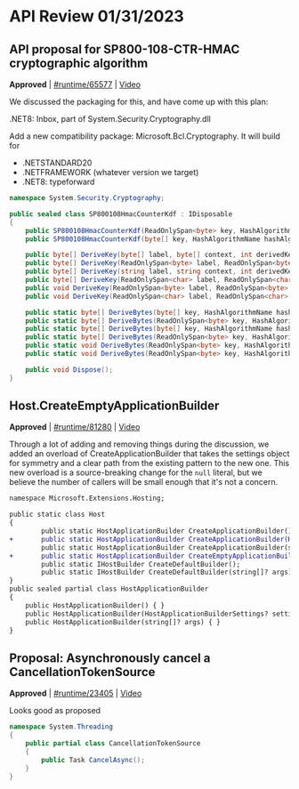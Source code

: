 # API Review 01/31/2023

## API proposal for SP800-108-CTR-HMAC cryptographic algorithm

**Approved** | [#runtime/65577](https://github.com/dotnet/runtime/issues/65577#issuecomment-1410900869) | [Video](https://www.youtube.com/watch?v=dEynVhV0wJU&t=0h0m0s)

We discussed the packaging for this, and have come up with this plan:

.NET8: Inbox, part of System.Security.Cryptography.dll

Add a new compatibility package: Microsoft.Bcl.Cryptography.  It will build for
* .NETSTANDARD20
* .NETFRAMEWORK (whatever version we target)
* .NET8: typeforward

```C#
namespace System.Security.Cryptography;

public sealed class SP800108HmacCounterKdf : IDisposable
{
    public SP800108HmacCounterKdf(ReadOnlySpan<byte> key, HashAlgorithmName hashAlgorithm);
    public SP800108HmacCounterKdf(byte[] key, HashAlgorithmName hashAlgorithm);

    public byte[] DeriveKey(byte[] label, byte[] context, int derivedKeyLengthInBytes);
    public byte[] DeriveKey(ReadOnlySpan<byte> label, ReadOnlySpan<byte> context, int derivedKeyLengthInBytes);
    public byte[] DeriveKey(string label, string context, int derivedKeyLengthInBytes);
    public byte[] DeriveKey(ReadOnlySpan<char> label, ReadOnlySpan<char> context, int derivedKeyLengthInBytes);
    public void DeriveKey(ReadOnlySpan<byte> label, ReadOnlySpan<byte> context, Span<byte> destination);
    public void DeriveKey(ReadOnlySpan<char> label, ReadOnlySpan<char> context, Span<byte> destination);

    public static byte[] DeriveBytes(byte[] key, HashAlgorithmName hashAlgorithm, byte[] label, byte[] context, int derivedKeyLengthInBytes);
    public static byte[] DeriveBytes(ReadOnlySpan<byte> key, HashAlgorithmName hashAlgorithm, ReadOnlySpan<byte> label, ReadOnlySpan<byte> context, int derivedKeyLengthInBytes);
    public static byte[] DeriveBytes(byte[] key, HashAlgorithmName hashAlgorithm, string label, string context, int derivedKeyLengthInBytes);
    public static byte[] DeriveBytes(ReadOnlySpan<byte> key, HashAlgorithmName hashAlgorithm, ReadOnlySpan<char> label, ReadOnlySpan<char> context, int derivedKeyLengthInBytes);
    public static void DeriveBytes(ReadOnlySpan<byte> key, HashAlgorithmName hashAlgorithm, ReadOnlySpan<byte> label, ReadOnlySpan<byte> context, Span<byte> destination);
    public static void DeriveBytes(ReadOnlySpan<byte> key, HashAlgorithmName hashAlgorithm, ReadOnlySpan<char> label, ReadOnlySpan<char> context, Span<byte> destination);

    public void Dispose();
}
```
## Host.CreateEmptyApplicationBuilder

**Approved** | [#runtime/81280](https://github.com/dotnet/runtime/issues/81280#issuecomment-1410969741) | [Video](https://www.youtube.com/watch?v=dEynVhV0wJU&t=0h48m16s)

Through a lot of adding and removing things during the discussion, we added an overload of CreateApplicationBuilder that takes the settings object for symmetry and a clear path from the existing pattern to the new one.  This new overload is a source-breaking change for the `null` literal, but we believe the number of callers will be small enough that it's not a concern.

```diff
namespace Microsoft.Extensions.Hosting;

public static class Host
{
        public static HostApplicationBuilder CreateApplicationBuilder();
+       public static HostApplicationBuilder CreateApplicationBuilder(HostApplicationBuilderSettings? settings);
        public static HostApplicationBuilder CreateApplicationBuilder(string[]? args);
+       public static HostApplicationBuilder CreateEmptyApplicationBuilder(HostApplicationBuilderSettings? settings);
        public static IHostBuilder CreateDefaultBuilder();
        public static IHostBuilder CreateDefaultBuilder(string[]? args);
}
public sealed partial class HostApplicationBuilder
{
    public HostApplicationBuilder() { }
    public HostApplicationBuilder(HostApplicationBuilderSettings? settings) { }
    public HostApplicationBuilder(string[]? args) { }
}
```

## Proposal: Asynchronously cancel a CancellationTokenSource

**Approved** | [#runtime/23405](https://github.com/dotnet/runtime/issues/23405#issuecomment-1410993808) | [Video](https://www.youtube.com/watch?v=dEynVhV0wJU&t=1h44m3s)

Looks good as proposed

```C#
namespace System.Threading
{
    public partial class CancellationTokenSource
    {
        public Task CancelAsync();
    }
}
```
